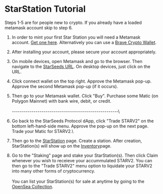# StarStation Tutorial

Steps 1-5 are for people new to crypto. If you already have a loaded metamask account skip to step 6.&#x20;

1. In order to mint your first Star Station you will need a Metamask account. [Get one here](https://metamask.io/). Alternatively you can use a [Brave Crypto Wallet](https://brave.com/download/).&#x20;
2. After installing your account, please secure your account appropriately.
3. On mobile devices, open Metamask and go to the browser. Then navigate to the [StarSeeds URL](https://starseeds-protocol.eth.limo/#/). On desktop devices, just click on the URL.&#x20;
4. Click connect wallet on the top right. Approve the Metamask pop-up. Approve the second Metamask pop-up (if it occurs).&#x20;
5. Then go to your Metamask wallet. Click "Buy". Purchase some Matic (on Polygon Mainnet) with bank wire, debit, or credit. \
   \
   \------------------------------------------------------\

6. Go back to the StarSeeds Protocol dApp, click "Trade STARV2" on the bottom left-hand-side menu. Approve the pop-up on the next page. Trade your Matic for STARV2.\
7. Then go to the [StarStation](https://starseeds-protocol.eth.limo/#/starStations) page. Create a station. After creation, StarStation(s) will show up on the [Inventory](https://starseeds-protocol.eth.limo/#/starStationsWallet)page.
8. Go to the "Staking" page and stake your StarStation(s). Then click Claim whenever you wish to receieve your accummulated STARV2. You can then go to the "Trade STARV2" menu option to liquidate your STARV2 into many other forms of cryptocurrency.\
   \
   You can list your StarStation(s) for sale at anytime by going to the [OpenSea Collection](https://opensea.io/collection/nexus-star-station-v3).&#x20;
